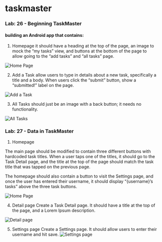 # taskmaster
### Lab: 26 - Beginning TaskMaster
####  building an Android app that contains:

1. Homepage
   it should have a heading at the top of the page, an image to mock the “my tasks” view, and buttons at the bottom of the page to allow going to the “add tasks” and “all tasks” page.

![Home Page](../../../Desktop/taskmaster-lab28/screenshots/homePage.PNG)

2. Add a Task
   allow users to type in details about a new task, specifically a title and a body. When users click the “submit” button, show a “submitted!” label on the page.

![Add a Task](../../../Desktop/taskmaster-lab28/screenshots/addtaskPage.PNG)

3. All Tasks
   should just be an image with a back button; it needs no functionality.

![All Tasks](../../../Desktop/taskmaster-lab28/screenshots/allTaskesPage.PNG)
### Lab: 27 - Data in TaskMaster
1. Homepage

The main page should be modified to contain three different buttons with hardcoded task titles. When a user taps one of the titles, it should go to the Task Detail page, and the title at the top of the page should match the task title that was tapped on the previous page.

The homepage should also contain a button to visit the Settings page, and once the user has entered their username, it should display “{username}’s tasks” above the three task buttons.

![Home Page](../../../Desktop/taskmaster-lab28/screenshots/homePagelab27.PNG)

4. Detail page
   Create a Task Detail page. It should have a title at the top of the page, and a Lorem Ipsum description.

![Detail page](../../../Desktop/taskmaster-lab28/screenshots/detailPage.PNG)

5. Settings page
   Create a Settings page. It should allow users to enter their username and hit save.
   ![Settings page](../../../Desktop/taskmaster-lab28/screenshots/settingNew.PNG)